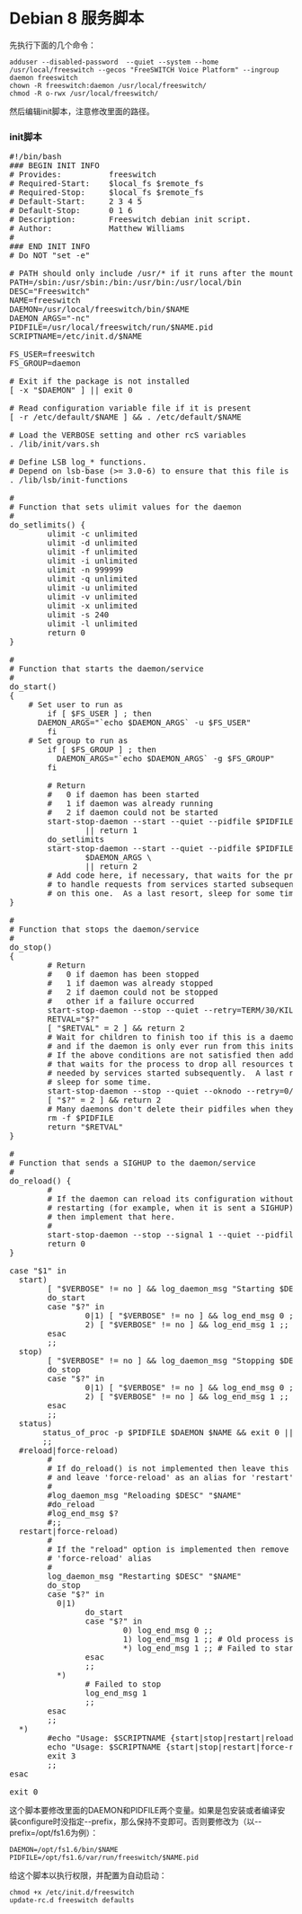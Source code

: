 # Debian 8 服务脚本

先执行下面的几个命令：

	adduser --disabled-password  --quiet --system --home /usr/local/freeswitch --gecos "FreeSWITCH Voice Platform" --ingroup daemon freeswitch
	chown -R freeswitch:daemon /usr/local/freeswitch/ 
	chmod -R o-rwx /usr/local/freeswitch/

然后编辑init脚本，注意修改里面的路径。

### init脚本

<pre>
#!/bin/bash
### BEGIN INIT INFO
# Provides:          freeswitch
# Required-Start:    $local_fs $remote_fs
# Required-Stop:     $local_fs $remote_fs
# Default-Start:     2 3 4 5
# Default-Stop:      0 1 6
# Description:       Freeswitch debian init script.
# Author:            Matthew Williams
#
### END INIT INFO
# Do NOT "set -e"
 
# PATH should only include /usr/* if it runs after the mountnfs.sh script
PATH=/sbin:/usr/sbin:/bin:/usr/bin:/usr/local/bin
DESC="Freeswitch"
NAME=freeswitch
DAEMON=/usr/local/freeswitch/bin/$NAME
DAEMON_ARGS="-nc"
PIDFILE=/usr/local/freeswitch/run/$NAME.pid
SCRIPTNAME=/etc/init.d/$NAME
 
FS_USER=freeswitch
FS_GROUP=daemon
 
# Exit if the package is not installed
[ -x "$DAEMON" ] || exit 0
 
# Read configuration variable file if it is present
[ -r /etc/default/$NAME ] && . /etc/default/$NAME
 
# Load the VERBOSE setting and other rcS variables
. /lib/init/vars.sh
 
# Define LSB log_* functions.
# Depend on lsb-base (>= 3.0-6) to ensure that this file is present.
. /lib/lsb/init-functions
 
#
# Function that sets ulimit values for the daemon
#
do_setlimits() {
        ulimit -c unlimited
        ulimit -d unlimited
        ulimit -f unlimited
        ulimit -i unlimited
        ulimit -n 999999
        ulimit -q unlimited
        ulimit -u unlimited
        ulimit -v unlimited
        ulimit -x unlimited
        ulimit -s 240
        ulimit -l unlimited
        return 0
}
 
#
# Function that starts the daemon/service
#
do_start()
{
    # Set user to run as
        if [ $FS_USER ] ; then
      DAEMON_ARGS="`echo $DAEMON_ARGS` -u $FS_USER"
        fi
    # Set group to run as
        if [ $FS_GROUP ] ; then
          DAEMON_ARGS="`echo $DAEMON_ARGS` -g $FS_GROUP"
        fi
 
        # Return
        #   0 if daemon has been started
        #   1 if daemon was already running
        #   2 if daemon could not be started
        start-stop-daemon --start --quiet --pidfile $PIDFILE --exec $DAEMON --test > /dev/null -- \
                || return 1
        do_setlimits
        start-stop-daemon --start --quiet --pidfile $PIDFILE --exec $DAEMON --background -- \
                $DAEMON_ARGS \
                || return 2
        # Add code here, if necessary, that waits for the process to be ready
        # to handle requests from services started subsequently which depend
        # on this one.  As a last resort, sleep for some time.
}
 
#
# Function that stops the daemon/service
#
do_stop()
{
        # Return
        #   0 if daemon has been stopped
        #   1 if daemon was already stopped
        #   2 if daemon could not be stopped
        #   other if a failure occurred
        start-stop-daemon --stop --quiet --retry=TERM/30/KILL/5 --pidfile $PIDFILE --name $NAME
        RETVAL="$?"
        [ "$RETVAL" = 2 ] && return 2
        # Wait for children to finish too if this is a daemon that forks
        # and if the daemon is only ever run from this initscript.
        # If the above conditions are not satisfied then add some other code
        # that waits for the process to drop all resources that could be
        # needed by services started subsequently.  A last resort is to
        # sleep for some time.
        start-stop-daemon --stop --quiet --oknodo --retry=0/30/KILL/5 --exec $DAEMON
        [ "$?" = 2 ] && return 2
        # Many daemons don't delete their pidfiles when they exit.
        rm -f $PIDFILE
        return "$RETVAL"
}
 
#
# Function that sends a SIGHUP to the daemon/service
#
do_reload() {
        #
        # If the daemon can reload its configuration without
        # restarting (for example, when it is sent a SIGHUP),
        # then implement that here.
        #
        start-stop-daemon --stop --signal 1 --quiet --pidfile $PIDFILE --name $NAME
        return 0
}
 
case "$1" in
  start)
        [ "$VERBOSE" != no ] && log_daemon_msg "Starting $DESC" "$NAME"
        do_start
        case "$?" in
                0|1) [ "$VERBOSE" != no ] && log_end_msg 0 ;;
                2) [ "$VERBOSE" != no ] && log_end_msg 1 ;;
        esac
        ;;
  stop)
        [ "$VERBOSE" != no ] && log_daemon_msg "Stopping $DESC" "$NAME"
        do_stop
        case "$?" in
                0|1) [ "$VERBOSE" != no ] && log_end_msg 0 ;;
                2) [ "$VERBOSE" != no ] && log_end_msg 1 ;;
        esac
        ;;
  status)
       status_of_proc -p $PIDFILE $DAEMON $NAME && exit 0 || exit $?
       ;;
  #reload|force-reload)
        #
        # If do_reload() is not implemented then leave this commented out
        # and leave 'force-reload' as an alias for 'restart'.
        #
        #log_daemon_msg "Reloading $DESC" "$NAME"
        #do_reload
        #log_end_msg $?
        #;;
  restart|force-reload)
        #
        # If the "reload" option is implemented then remove the
        # 'force-reload' alias
        #
        log_daemon_msg "Restarting $DESC" "$NAME"
        do_stop
        case "$?" in
          0|1)
                do_start
                case "$?" in
                        0) log_end_msg 0 ;;
                        1) log_end_msg 1 ;; # Old process is still running
                        *) log_end_msg 1 ;; # Failed to start
                esac
                ;;
          *)
                # Failed to stop
                log_end_msg 1
                ;;
        esac
        ;;
  *)
        #echo "Usage: $SCRIPTNAME {start|stop|restart|reload|force-reload}" >&2
        echo "Usage: $SCRIPTNAME {start|stop|restart|force-reload}" >&2
        exit 3
        ;;
esac
 
exit 0
</pre>

这个脚本要修改里面的DAEMON和PIDFILE两个变量。如果是包安装或者编译安装configure时没指定--prefix，那么保持不变即可。否则要修改为（以--prefix=/opt/fs1.6为例）：

	DAEMON=/opt/fs1.6/bin/$NAME
	PIDFILE=/opt/fs1.6/var/run/freeswitch/$NAME.pid

给这个脚本以执行权限，并配置为自动启动：

	chmod +x /etc/init.d/freeswitch
	update-rc.d freeswitch defaults

